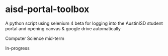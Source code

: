 # aisd-portal-toolbox
A python script using selenium 4 beta for logging into the AustinISD student portal and opening canvas &amp; google drive automatically

Computer Science mid-term

In-progress

